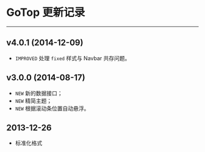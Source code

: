 # GoTop 更新记录
---

## v4.0.1 (2014-12-09)

- `IMPROVED` 处理 `fixed` 样式与 Navbar 共存问题。

## v3.0.0 (2014-08-17)

- `NEW` 新的数据接口；
- `NEW` 精简主题；
- `NEW` 根据滚动条位置自动悬浮。

## 2013-12-26

- 标准化格式
